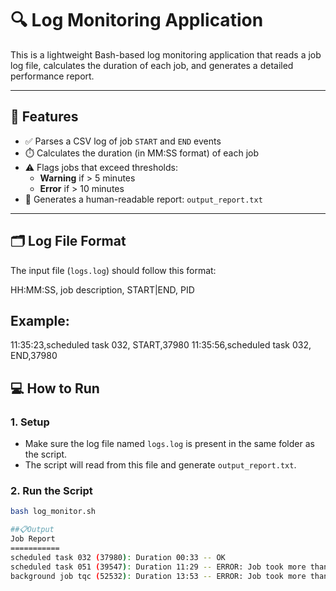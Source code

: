 # 🔍 Log Monitoring Application

This is a lightweight Bash-based log monitoring application that reads a job log file, calculates the duration of each job, and generates a detailed performance report.

---

## 🚀 Features

- ✅ Parses a CSV log of job `START` and `END` events
- ⏱️ Calculates the duration (in MM:SS format) of each job
- ⚠️ Flags jobs that exceed thresholds:
  - **Warning** if > 5 minutes
  - **Error** if > 10 minutes
- 📄 Generates a human-readable report: `output_report.txt`

---

## 🗂️ Log File Format

The input file (`logs.log`) should follow this format:

HH:MM:SS, job description, START|END, PID
## Example:
11:35:23,scheduled task 032, START,37980
11:35:56,scheduled task 032, END,37980

## 💻 How to Run

### 1. Setup

- Make sure the log file named `logs.log` is present in the same folder as the script.
- The script will read from this file and generate `output_report.txt`.

### 2. Run the Script

```bash
bash log_monitor.sh

##📋Output
Job Report
===========
scheduled task 032 (37980): Duration 00:33 -- OK
scheduled task 051 (39547): Duration 11:29 -- ERROR: Job took more than 10 minutes
background job tqc (52532): Duration 13:53 -- ERROR: Job took more than 10 minutes
